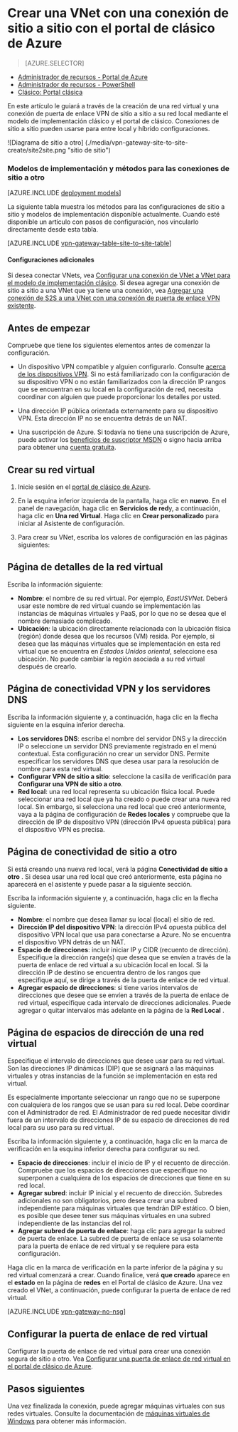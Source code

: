 <properties
   pageTitle="Crear una red virtual con una conexión de puerta de enlace VPN de sitio a sitio con el portal clásico Azure | Microsoft Azure"
   description="Crear una VNet con una conexión de puerta de enlace de VPN S2S para entre las instalaciones y configuraciones híbridas utiliza el modelo de implementación clásico."
   services="vpn-gateway"
   documentationCenter=""
   authors="cherylmc"
   manager="carmonm"
   editor=""
   tags="azure-service-management"/>

<tags
   ms.service="vpn-gateway"
   ms.devlang="na"
   ms.topic="hero-article"
   ms.tgt_pltfrm="na"
   ms.workload="infrastructure-services"
   ms.date="10/14/2016"
   ms.author="cherylmc"/>

# <a name="create-a-vnet-with-a-site-to-site-connection-using-the-azure-classic-portal"></a>Crear una VNet con una conexión de sitio a sitio con el portal de clásico de Azure

> [AZURE.SELECTOR]
- [Administrador de recursos - Portal de Azure](vpn-gateway-howto-site-to-site-resource-manager-portal.md)
- [Administrador de recursos - PowerShell](vpn-gateway-create-site-to-site-rm-powershell.md)
- [Clásico: Portal clásica](vpn-gateway-site-to-site-create.md)

En este artículo le guiará a través de la creación de una red virtual y una conexión de puerta de enlace VPN de sitio a sitio a su red local mediante el modelo de implementación clásico y el portal de clásico. Conexiones de sitio a sitio pueden usarse para entre local y híbrido configuraciones.

![Diagrama de sitio a otro] (./media/vpn-gateway-site-to-site-create/site2site.png "sitio de sitio")


### <a name="deployment-models-and-methods-for-site-to-site-connections"></a>Modelos de implementación y métodos para las conexiones de sitio a otro

[AZURE.INCLUDE [deployment models](../../includes/vpn-gateway-deployment-models-include.md)] 

La siguiente tabla muestra los métodos para las configuraciones de sitio a sitio y modelos de implementación disponible actualmente. Cuando esté disponible un artículo con pasos de configuración, nos vincularlo directamente desde esta tabla.

[AZURE.INCLUDE [vpn-gateway-table-site-to-site-table](../../includes/vpn-gateway-table-site-to-site-include.md)]

#### <a name="additional-configurations"></a>Configuraciones adicionales 

Si desea conectar VNets, vea [Configurar una conexión de VNet a VNet para el modelo de implementación clásico](virtual-networks-configure-vnet-to-vnet-connection.md). Si desea agregar una conexión de sitio a sitio a una VNet que ya tiene una conexión, vea [Agregar una conexión de S2S a una VNet con una conexión de puerta de enlace VPN existente](vpn-gateway-multi-site.md).
 
## <a name="before-you-begin"></a>Antes de empezar

Compruebe que tiene los siguientes elementos antes de comenzar la configuración.

- Un dispositivo VPN compatible y alguien configurarlo. Consulte [acerca de los dispositivos VPN](vpn-gateway-about-vpn-devices.md). Si no está familiarizado con la configuración de su dispositivo VPN o no están familiarizados con la dirección IP rangos que se encuentran en su local en la configuración de red, necesita coordinar con alguien que puede proporcionar los detalles por usted.

- Una dirección IP pública orientada externamente para su dispositivo VPN. Esta dirección IP no se encuentra detrás de un NAT.

- Una suscripción de Azure. Si todavía no tiene una suscripción de Azure, puede activar los [beneficios de suscriptor MSDN](https://azure.microsoft.com/pricing/member-offers/msdn-benefits-details/) o signo hacia arriba para obtener una [cuenta gratuita](https://azure.microsoft.com/pricing/free-trial/).


## <a name="CreateVNet"></a>Crear su red virtual

1. Inicie sesión en el [portal de clásico de Azure](https://manage.windowsazure.com/).

2. En la esquina inferior izquierda de la pantalla, haga clic en **nuevo**. En el panel de navegación, haga clic en **Servicios de red**y, a continuación, haga clic en **Una red Virtual**. Haga clic en **Crear personalizado** para iniciar al Asistente de configuración.

3. Para crear su VNet, escriba los valores de configuración en las páginas siguientes:

## <a name="Details"></a>Página de detalles de la red virtual

Escriba la información siguiente:

- **Nombre**: el nombre de su red virtual. Por ejemplo, *EastUSVNet*. Deberá usar este nombre de red virtual cuando se implementación las instancias de máquinas virtuales y PaaS, por lo que no se desea que el nombre demasiado complicado.
- **Ubicación**: la ubicación directamente relacionada con la ubicación física (región) donde desea que los recursos (VM) resida. Por ejemplo, si desea que las máquinas virtuales que se implementación en esta red virtual que se encuentra en *Estados Unidos oriental*, seleccione esa ubicación. No puede cambiar la región asociada a su red virtual después de crearlo.

## <a name="DNS"></a>Página de conectividad VPN y los servidores DNS

Escriba la información siguiente y, a continuación, haga clic en la flecha siguiente en la esquina inferior derecha.

- **Los servidores DNS**: escriba el nombre del servidor DNS y la dirección IP o seleccione un servidor DNS previamente registrado en el menú contextual. Esta configuración no crear un servidor DNS. Permite especificar los servidores DNS que desea usar para la resolución de nombre para esta red virtual.
- **Configurar VPN de sitio a sitio**: seleccione la casilla de verificación para **Configurar una VPN de sitio a otro**.
- **Red local**: una red local representa su ubicación física local. Puede seleccionar una red local que ya ha creado o puede crear una nueva red local. Sin embargo, si selecciona una red local que creó anteriormente, vaya a la página de configuración de **Redes locales** y compruebe que la dirección de IP de dispositivo VPN (dirección IPv4 opuesta pública) para el dispositivo VPN es precisa.

## <a name="Connectivity"></a>Página de conectividad de sitio a otro

Si está creando una nueva red local, verá la página **Conectividad de sitio a otro** . Si desea usar una red local que creó anteriormente, esta página no aparecerá en el asistente y puede pasar a la siguiente sección.

Escriba la información siguiente y, a continuación, haga clic en la flecha siguiente.

-   **Nombre**: el nombre que desea llamar su local (local) el sitio de red.
-   **Dirección IP del dispositivo VPN**: la dirección IPv4 opuesta pública del dispositivo VPN local que usa para conectarse a Azure. No se encuentra el dispositivo VPN detrás de un NAT.
-   **Espacio de direcciones**: incluir iniciar IP y CIDR (recuento de dirección). Especifique la dirección range(s) que desea que se envíen a través de la puerta de enlace de red virtual a su ubicación local en local. Si la dirección IP de destino se encuentra dentro de los rangos que especifique aquí, se dirige a través de la puerta de enlace de red virtual.
-   **Agregar espacio de direcciones**: si tiene varios intervalos de direcciones que desee que se envíen a través de la puerta de enlace de red virtual, especifique cada intervalo de direcciones adicionales. Puede agregar o quitar intervalos más adelante en la página de la **Red Local** .

## <a name="Address"></a>Página de espacios de dirección de una red virtual

Especifique el intervalo de direcciones que desee usar para su red virtual. Son las direcciones IP dinámicas (DIP) que se asignará a las máquinas virtuales y otras instancias de la función se implementación en esta red virtual.

Es especialmente importante seleccionar un rango que no se superpone con cualquiera de los rangos que se usan para su red local. Debe coordinar con el Administrador de red. El Administrador de red puede necesitar dividir fuera de un intervalo de direcciones IP de su espacio de direcciones de red local para su uso para su red virtual.

Escriba la información siguiente y, a continuación, haga clic en la marca de verificación en la esquina inferior derecha para configurar su red.

- **Espacio de direcciones**: incluir el inicio de IP y el recuento de dirección. Compruebe que los espacios de direcciones que especifique no superponen a cualquiera de los espacios de direcciones que tiene en su red local.
- **Agregar subred**: incluir IP inicial y el recuento de dirección. Subredes adicionales no son obligatorios, pero desea crear una subred independiente para máquinas virtuales que tendrán DIP estático. O bien, es posible que desee tener sus máquinas virtuales en una subred independiente de las instancias del rol.
- **Agregar subred de puerta de enlace**: haga clic para agregar la subred de puerta de enlace. La subred de puerta de enlace se usa solamente para la puerta de enlace de red virtual y se requiere para esta configuración.

Haga clic en la marca de verificación en la parte inferior de la página y su red virtual comenzará a crear. Cuando finalice, verá **que creado** aparece en el **estado** en la página de **redes** en el Portal de clásico de Azure. Una vez creado el VNet, a continuación, puede configurar la puerta de enlace de red virtual.

[AZURE.INCLUDE [vpn-gateway-no-nsg](../../includes/vpn-gateway-no-nsg-include.md)] 

## <a name="VNetGateway"></a>Configurar la puerta de enlace de red virtual

Configurar la puerta de enlace de red virtual para crear una conexión segura de sitio a otro. Vea [Configurar una puerta de enlace de red virtual en el portal de clásico de Azure](vpn-gateway-configure-vpn-gateway-mp.md).

## <a name="next-steps"></a>Pasos siguientes

Una vez finalizada la conexión, puede agregar máquinas virtuales con sus redes virtuales. Consulte la documentación de [máquinas virtuales de Windows](https://azure.microsoft.com/documentation/services/virtual-machines/) para obtener más información.
